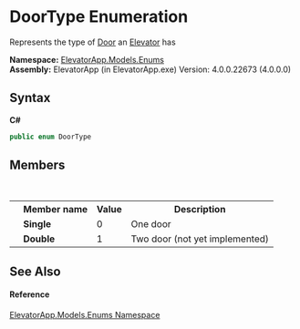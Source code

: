 # DoorType Enumeration
 

Represents the type of <a href="T_ElevatorApp_Models_Door">Door</a> an <a href="T_ElevatorApp_Models_Elevator">Elevator</a> has

**Namespace:**&nbsp;<a href="N_ElevatorApp_Models_Enums">ElevatorApp.Models.Enums</a><br />**Assembly:**&nbsp;ElevatorApp (in ElevatorApp.exe) Version: 4.0.0.22673 (4.0.0.0)

## Syntax

**C#**<br />
``` C#
public enum DoorType
```


## Members
&nbsp;<table><tr><th></th><th>Member name</th><th>Value</th><th>Description</th></tr><tr><td /><td target="F:ElevatorApp.Models.Enums.DoorType.Single">**Single**</td><td>0</td><td>One door</td></tr><tr><td /><td target="F:ElevatorApp.Models.Enums.DoorType.Double">**Double**</td><td>1</td><td>Two door (not yet implemented)</td></tr></table>

## See Also


#### Reference
<a href="N_ElevatorApp_Models_Enums">ElevatorApp.Models.Enums Namespace</a><br />